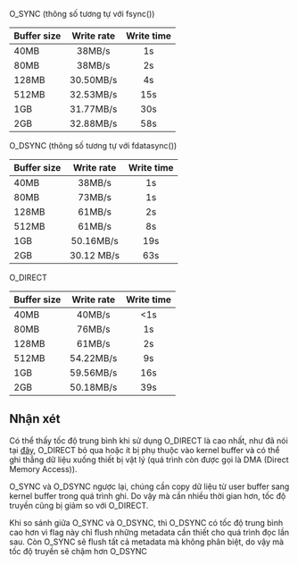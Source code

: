 O_SYNC (thông số  tương tự với fsync())

| Buffer size | Write rate | Write time |
| --- |:------:|:-----:|
| 40MB    |    38MB/s | 1s |
| 80MB    |     38MB/s | 2s |
| 128MB    |     30.50MB/s | 4s |
| 512MB    |     32.53MB/s | 15s |
| 1GB    |    31.77MB/s | 30s |
| 2GB    |    32.88MB/s | 58s |

O_DSYNC (thông số  tương tự với fdatasync())

| Buffer size | Write rate | Write time |
| --- |:------:|:-----:|
| 40MB    |     38MB/s | 1s |
| 80MB    |     73MB/s | 1s |
| 128MB    |     61MB/s | 2s |
| 512MB    |     61MB/s | 8s |
| 1GB    |     50.16MB/s | 19s |
| 2GB    |    30.12 MB/s | 63s |

O_DIRECT

| Buffer size | Write rate | Write time |
| --- |:------:|:-----:|
| 40MB    |    40MB/s | <1s |
| 80MB    |     76MB/s | 1s |
| 128MB    |     61MB/s | 2s |
| 512MB    |     54.22MB/s | 9s |
| 1GB    |     59.56MB/s | 16s |
| 2GB    |     50.18MB/s | 39s |

## Nhận xét
Có thể thấy tốc độ trung bình khi sử dụng O_DIRECT là cao nhất, như đã nói tại [đây](https://github.com/huynp1999/huynp/blob/master/C-note/System-call/O_SYNC-O_DIRECT.md), O_DIRECT bỏ qua hoặc ít bị phụ thuộc vào kernel buffer và có thể ghi thẳng dữ liệu xuống thiết bị vật lý (quá trình còn được gọi là DMA (Direct Memory Access)).

O_SYNC và O_DSYNC ngược lại, chúng cần copy dữ liệu từ user buffer sang kernel buffer trong quá trình ghi. Do vậy mà cần nhiều thời gian hơn, tốc độ truyền cũng bị giảm so với O_DIRECT.

Khi so sánh giữa O_SYNC và O_DSYNC, thì O_DSYNC có tốc độ trung bình cao hơn vì flag này chỉ flush những metadata cần thiết cho quá trình đọc lần sau. Còn O_SYNC sẽ flush tất cả metadata mà không phân biệt, do vậy mà tốc độ truyền sẽ chậm hơn O_DSYNC

